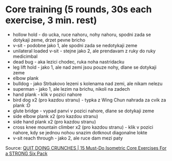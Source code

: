 # Core training (5 rounds, 30s each exercise, 3 min. rest)
* hollow hold - do ucka, ruce nahoru, nohy nahoru, spodni zada se dotykaji zeme, drzet pevne bricho
* v-sit - podobne jako 1, ale spodni zada se nedotykaji zeme
* unilateral loaded v-sit - stejne jako 2, ale prendavam z ruky do ruky medicimbal
* dead bug - aka lezici chodec, ruka noha nastridacku
* leg lift hold - jako 1, ale nad zemi jsou pouze nohy, dlane se dotykaji zeme
* elbow plank
* bulldog - jako Strbakovo lezeni s kolenama nad zemi, ale nikam nelezu
* superman - jako 1, ale lezim na brichu, nikoli na zadech
* hand plank - klik v pozici nahore
* bird dog x2 (pro kazdou stranu) - typka z Wing Chun nahrada za cvik za plank :D
* glute bridge - vypad panvi v pozici nahore, dlane se dotykaji zeme
* side elbow plank x2 (pro kazdou stranu)
* side hand plank x2 (pro kazdou stranu)
* cross knee mountain climber x2 (pro kazdou stranu) - klik v pozici nahore, kdy se jednou nohou snazim dotknout diagonalne lokte
* v-sit reach through - jako 2, ale ruce dam mezi paty

Source: [QUIT DOING CRUNCHES | 15 Must-Do Isometric Core Exercises For a STRONG Six Pack](https://www.youtube.com/watch?v=oXH2aDh8F3s)

